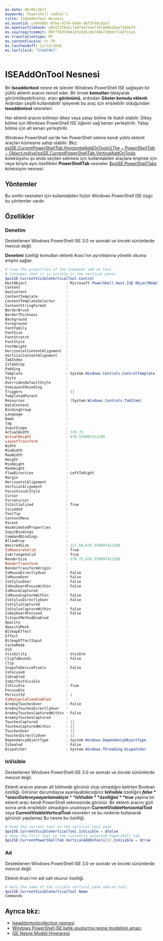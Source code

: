 ```yaml
---
ms.date: 06/05/2017
keywords: PowerShell cmdlet'i
title: ISEAddOnTool Nesnesi
ms.assetid: ce84d8bc-07ba-41f6-bdde-d6f3fddcd1e3
ms.openlocfilehash: e091f37601c7a4fdaf5deff8c668b18ee7369e74
ms.sourcegitcommit: 00ff76d7d9414fe585c04740b739b9cf14d711e1
ms.translationtype: MT
ms.contentlocale: tr-TR
ms.lasthandoff: 12/14/2018
ms.locfileid: "53405967"
---
```

# <a name="the-iseaddontool-object"></a>ISEAddOnTool Nesnesi

Bir **Iseaddontool** nesne ek işlevler Windows PowerShell ISE sağlayan bir yüklü eklenti aracını temsil eder. Bir örnek **komutları** tıklayarak görüntüleyebilirsiniz. aracı **görünümü**, ardından **Göster komutu eklenti**. Ardından çeşitli kullanılabilir işleyerek bu araç için erişilebilir olduğundan **Iseaddontool** nesneleri.

Her eklenti aracını bölmeyi dikey veya yatay bölme ile ilişkili olabilir. Dikey bölme için Windows PowerShell ISE öğenin sağ kenarı yerleştirilir. Yatay bölme için alt kenarı yerleştirilir.

Windows PowerShell ıse'de her PowerShell sekme kendi yüklü eklenti araçları kümesine sahip olabilir. Bkz: [$psISE.CurrentPowerShellTab.HorizontalAddOnTools](The-PowerShellTab-Object.md) ve [$psISE.CurrentPowerShellTab.VerticalAddOnTools](The-PowerShellTab-Object.md) koleksiyonu şu anda seçilen sekmesi için kullanılabilen araçlara erişmek için veya biriyle aynı özellikleri **PowerShellTab** nesneler [$psISE.PowerShellTabs](The-PowerShellTabCollection-Object.md) koleksiyon nesnesi.

## <a name="methods"></a>Yöntemler

Bu sınıfın nesneleri için kullanılabilen hiçbir Windows PowerShell ISE özgü bu yöntemler vardır.

## <a name="properties"></a>Özellikler

### <a name="control"></a>Denetim

Desteklenen Windows PowerShell ISE 3.0 ve sonraki ve önceki sürümlerde mevcut değil.

**Denetimi** özelliği komutları eklenti Aracı'nın ayrıntılarına yönelik okuma erişimi sağlar.

```powershell
# View the properties of the Commands add-on tool.
# (assumes that it is visible in the vertical pane)
$psISE.CurrentVisibleVerticalTool.Control
HostObject                  : Microsoft.PowerShell.Host.ISE.ObjectModelRoot
Content                     :
HasContent                  :
ContentTemplate             :
ContentTemplateSelector     :
ContentStringFormat         :
BorderBrush                 :
BorderThickness             :
Background                  :
Foreground                  :
FontFamily                  :
FontSize                    :
FontStretch                 :
FontStyle                   :
FontWeight                  :
HorizontalContentAlignment  :
VerticalContentAlignment    :
TabIndex                    :
IsTabStop                   :
Padding                     :
Template                    : System.Windows.Controls.ControlTemplate
Style                       :
OverridesDefaultStyle       :
UseLayoutRounding           :
Triggers                    : {}
TemplatedParent             :
Resources                   : {System.Windows.Controls.TabItem}
DataContext                 :
BindingGroup                :
Language                    :
Name                        :
Tag                         :
InputScope                  :
ActualWidth                 : 370.75
ActualHeight                : 676.559097412109
LayoutTransform             :
Width                       :
MinWidth                    :
MaxWidth                    :
Height                      :
MinHeight                   :
MaxHeight                   :
FlowDirection               : LeftToRight
Margin                      :
HorizontalAlignment         :
VerticalAlignment           :
FocusVisualStyle            :
Cursor                      :
ForceCursor                 :
IsInitialized               : True
IsLoaded                    :
ToolTip                     :
ContextMenu                 :
Parent                      :
HasAnimatedProperties       :
InputBindings               :
CommandBindings             :
AllowDrop                   :
DesiredSize                 : 227.66,676.559097412109
IsMeasureValid              : True
IsArrangeValid              : True
RenderSize                  : 370.75,676.559097412109
RenderTransform             :
RenderTransformOrigin       :
IsMouseDirectlyOver         : False
IsMouseOver                 : False
IsStylusOver                : False
IsKeyboardFocusWithin       : False
IsMouseCaptured             :
IsMouseCaptureWithin        : False
IsStylusDirectlyOver        : False
IsStylusCaptured            :
IsStylusCaptureWithin       : False
IsKeyboardFocused           : False
IsInputMethodEnabled        :
Opacity                     :
OpacityMask                 :
BitmapEffect                :
Effect                      :
BitmapEffectInput           :
CacheMode                   :
Uid                         :
Visibility                  : Visible
ClipToBounds                : False
Clip                        :
SnapsToDevicePixels         : False
IsFocused                   :
IsEnabled                   :
IsHitTestVisible            :
IsVisible                   : True
Focusable                   :
PersistId                   : 1
IsManipulationEnabled       :
AreAnyTouchesOver           : False
AreAnyTouchesDirectlyOver   :
AreAnyTouchesCapturedWithin : False
AreAnyTouchesCaptured       :
TouchesCaptured             : {}
TouchesCapturedWithin       : {}
TouchesOver                 : {}
TouchesDirectlyOver         : {}
DependencyObjectType        : System.Windows.DependencyObjectType
IsSealed                    : False
Dispatcher                  : System.Windows.Threading.Dispatcher
```

### <a name="isvisible"></a>IsVisible

Desteklenen Windows PowerShell ISE 3.0 ve sonraki ve önceki sürümlerde mevcut değil.

Eklenti aracını atanan alt bölmede görünür olup olmadığını belirten Boolean özelliği. Görünür durumdaysa ayarlayabileceğiniz **IsVisible** özelliğini **$false** aracı Gizle veya ayarlamak için **IsVisible** özelliğini **$true** yapma bir eklenti aracı kendi PowerShell sekmesinde görünür. Bir eklenti aracını gizli sonra artık erişilebilir olmadığını unutmayın **CurrentVisibleHorizontalTool** veya **CurrentVisibleVerticalTool** nesneleri ve bu nedenle kullanarak görünür yapılamaz Bu nesne bu özelliği.

```powershell
# Hide the current tool in the vertical tool pane
$psISE.CurrentVisibleVerticalTool.IsVisible = $false
# Show the first tool on the currently selected PowerShell tab
$psISE.CurrentPowerShellTab.VerticalAddOnTools[0].IsVisible = $true
```

### <a name="name"></a>Ad

Desteklenen Windows PowerShell ISE 3.0 ve sonraki ve önceki sürümlerde mevcut değil.

Eklenti Aracı'nın adı salt okunur özelliği.

```powershell
# Gets the name of the visible vertical pane add-on tool.
$psISE.CurrentVisibleVerticalTool.Name
Commands
```

## <a name="see-also"></a>Ayrıca bkz:

- [Iseaddontoolcollection nesnesi](The-ISEAddOnToolCollection-Object.md)
- [Windows PowerShell ISE betik oluşturma nesne modelinin amacı](Purpose-of-the-Windows-PowerShell-ISE-Scripting-Object-Model.md)
- [ISE Nesne Modeli Hiyerarşisi](The-ISE-Object-Model-Hierarchy.md)